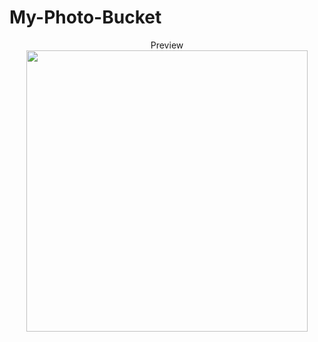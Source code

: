 # My-Photo-Bucket

<p align = "center">
  Preview
  <br>
  <img src = "https://user-images.githubusercontent.com/117646017/206548094-8b09f318-6619-4cb5-a84c-5545e6957446.png" height = "450" weight ="250"/>
</p>
